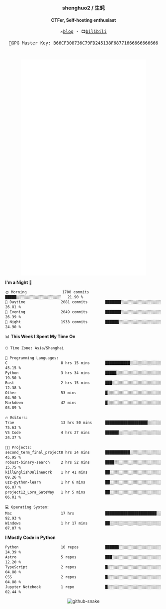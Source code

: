 <h3 align="center"> shenghuo2 / 生蚝 </h3>
<h4 align="center" >CTFer, Self-hosting enthusiast</h3>


<p align="center">
  <samp>
    ✍️<a href="https://blog.shenghuo2.top/">blog</a> -
    📺<a href="https://space.bilibili.com/85894935">bilibili</a>
  </samp>
</p>
<p align="center">
  <samp>
     🔐GPG Master Key: <a align="center" href="https://github.com/shenghuo2.gpg">B66CF308736C79FD245138F68771666666666666</a>
  </samp>
</p>
<br>
<p align="center">
  <a href="https://github.com/shenghuo2">
    <img width="400" align="top" src="https://github.com/shenghuo2/shenghuo2/blob/main/metrics.left.svg" />
  </a>
  <a href="https://github.com/shenghuo2">
    <img width="400" align="top" src="https://github.com/shenghuo2/shenghuo2/blob/main/metrics.right.svg" />
  </a>
</p>


<!--START_SECTION:waka-->
**I'm a Night 🦉** 

```text
🌞 Morning                1700 commits        █████░░░░░░░░░░░░░░░░░░░░   21.90 % 
🌆 Daytime                2081 commits        ███████░░░░░░░░░░░░░░░░░░   26.81 % 
🌃 Evening                2049 commits        ███████░░░░░░░░░░░░░░░░░░   26.39 % 
🌙 Night                  1933 commits        ██████░░░░░░░░░░░░░░░░░░░   24.90 % 
```


📊 **This Week I Spent My Time On** 

```text
🕑︎ Time Zone: Asia/Shanghai

💬 Programming Languages: 
C                        8 hrs 15 mins       ███████████░░░░░░░░░░░░░░   45.15 % 
Python                   3 hrs 34 mins       █████░░░░░░░░░░░░░░░░░░░░   19.50 % 
Rust                     2 hrs 15 mins       ███░░░░░░░░░░░░░░░░░░░░░░   12.38 % 
Other                    53 mins             █░░░░░░░░░░░░░░░░░░░░░░░░   04.90 % 
Markdown                 42 mins             █░░░░░░░░░░░░░░░░░░░░░░░░   03.89 % 

🔥 Editors: 
Trae                     13 hrs 50 mins      ███████████████████░░░░░░   75.63 % 
VS Code                  4 hrs 27 mins       ██████░░░░░░░░░░░░░░░░░░░   24.37 % 

🐱‍💻 Projects: 
second_term_final_project8 hrs 24 mins       ███████████░░░░░░░░░░░░░░   45.95 % 
robust-binary-search     2 hrs 52 mins       ████░░░░░░░░░░░░░░░░░░░░░   15.75 % 
killEnglishOnlineWork    1 hr 41 mins        ██░░░░░░░░░░░░░░░░░░░░░░░   09.26 % 
uzz-python-learn         1 hr 6 mins         ██░░░░░░░░░░░░░░░░░░░░░░░   06.07 % 
project12_Lora_GateWay   1 hr 5 mins         ██░░░░░░░░░░░░░░░░░░░░░░░   06.01 % 

💻 Operating System: 
Mac                      17 hrs              ███████████████████████░░   92.93 % 
Windows                  1 hr 17 mins        ██░░░░░░░░░░░░░░░░░░░░░░░   07.07 % 
```

**I Mostly Code in Python** 

```text
Python                   10 repos            ██████░░░░░░░░░░░░░░░░░░░   24.39 % 
Astro                    5 repos             ███░░░░░░░░░░░░░░░░░░░░░░   12.20 % 
TypeScript               2 repos             █░░░░░░░░░░░░░░░░░░░░░░░░   04.88 % 
CSS                      2 repos             █░░░░░░░░░░░░░░░░░░░░░░░░   04.88 % 
Jupyter Notebook         1 repo              █░░░░░░░░░░░░░░░░░░░░░░░░   02.44 % 
```




<!--END_SECTION:waka-->


<div align="center">
  <picture>
    <source media="(prefers-color-scheme: dark)" srcset="https://gist.githubusercontent.com/shenghuo2/bfce20b14ab0484cef03bae6e60e0b3a/raw/github-snake-dark.svg" />
    <source media="(prefers-color-scheme: light)" srcset="https://gist.githubusercontent.com/shenghuo2/bfce20b14ab0484cef03bae6e60e0b3a/raw/github-snake.svg" />
    <img alt="github-snake" src="https://gist.githubusercontent.com/shenghuo2/bfce20b14ab0484cef03bae6e60e0b3a/raw/github-snake.svg" />
  </picture>
</div>

<!--
**shenghuo2/shenghuo2** is a ✨ _special_ ✨ repository because its `README.md` (this file) appears on your GitHub profile.

Here are some ideas to get you started:

- 🔭 I’m currently working on ...
- 🌱 I’m currently learning ...
- 👯 I’m looking to collaborate on ...
- 🤔 I’m looking for help with ...
- 💬 Ask me about ...
- 📫 How to reach me: ...
- 😄 Pronouns: ...
- ⚡ Fun fact: ...
-->
